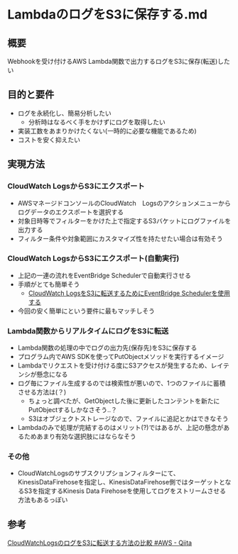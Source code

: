 # LambdaのログをS3に保存する.md

## 概要

Webhookを受け付けるAWS Lambda関数で出力するログをS3に保存(転送)したい

## 目的と要件

- ログを永続化し、簡易分析したい
  - 分析時はなるべく手をかけずにログを取得したい
- 実装工数をあまりかけたくない(一時的に必要な機能であるため)
- コストを安く抑えたい

## 実現方法

### CloudWatch LogsからS3にエクスポート

- AWSマネージドコンソールのCloudWatch　Logsのアクションメニューからログデータのエクスポートを選択する
- 対象日時等でフィルターをかけた上で指定するS3バケットにログファイルを出力する
- フィルター条件や対象範囲にカスタマイズ性を持たせたい場合は有効そう

### CloudWatch LogsからS3にエクスポート(自動実行)

- 上記の一連の流れをEventBridge Schedulerで自動実行させる
- 手順がとても簡単そう
  - [CloudWatch LogsをS3に転送するためにEventBridge Schedulerを使用する](https://zenn.dev/fy0323/articles/0c2b5b556d5a0a)
- 今回の安く簡単にという要件に最もマッチしそう

### Lambda関数からリアルタイムにログをS3に転送

- Lambda関数の処理の中でログの出力先(保存先)をS3に保存する
 - プログラム内でAWS SDKを使ってPutObjectメソッドを実行するイメージ 
- Lambdaでリクエストを受け付ける度にS3アクセスが発生するため、レイテンシが懸念になる
- ログ毎にファイル生成するのでは検索性が悪いので、1つのファイルに蓄積させる方法は(？)
  - ちょっと調べたが、GetObjectした後に更新したコンテントを新たにPutObjectするしかなさそう..？
  - S3はオブジェクトストレージなので、ファイルに追記とかはできなそう 
- Lambdaのみで処理が完結するのはメリット(?)ではあるが、上記の懸念があるためあまり有効な選択肢にはならなそう

### その他

- CloudWatchLogsのサブスクリプションフィルターにて、KinesisDataFirehoseを指定し、KinesisDataFirehose側ではターゲットとなるS3を指定するKinesis Data Firehoseを使用してログをストリームさせる方法もあるっぽい

## 参考
[CloudWatchLogsのログをS3に転送する方法の比較 #AWS - Qiita](https://qiita.com/Regryp/items/031141f8930c94378d5f)
